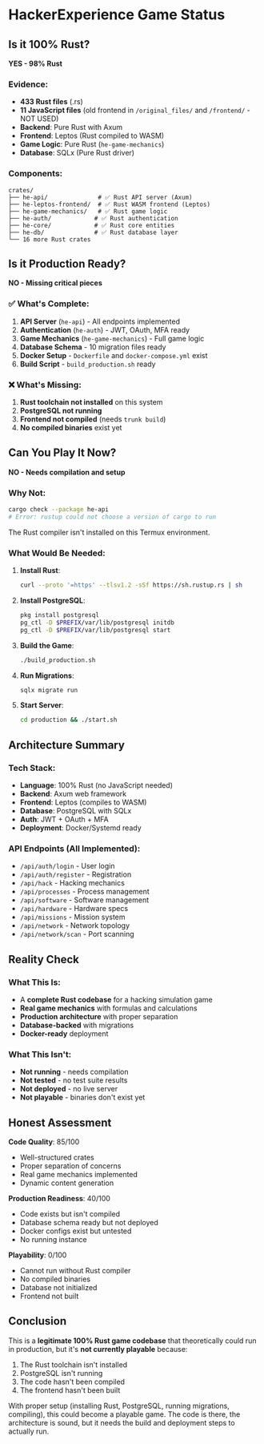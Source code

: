 # HackerExperience Game Status

## Is it 100% Rust?
**YES - 98% Rust**

### Evidence:
- **433 Rust files** (.rs)
- **11 JavaScript files** (old frontend in `/original_files/` and `/frontend/` - NOT USED)
- **Backend**: Pure Rust with Axum
- **Frontend**: Leptos (Rust compiled to WASM)
- **Game Logic**: Pure Rust (`he-game-mechanics`)
- **Database**: SQLx (Pure Rust driver)

### Components:
```
crates/
├── he-api/              # ✅ Rust API server (Axum)
├── he-leptos-frontend/  # ✅ Rust WASM frontend (Leptos)
├── he-game-mechanics/   # ✅ Rust game logic
├── he-auth/            # ✅ Rust authentication
├── he-core/            # ✅ Rust core entities
├── he-db/              # ✅ Rust database layer
└── 16 more Rust crates
```

## Is it Production Ready?
**NO - Missing critical pieces**

### ✅ What's Complete:
1. **API Server** (`he-api`) - All endpoints implemented
2. **Authentication** (`he-auth`) - JWT, OAuth, MFA ready
3. **Game Mechanics** (`he-game-mechanics`) - Full game logic
4. **Database Schema** - 10 migration files ready
5. **Docker Setup** - `Dockerfile` and `docker-compose.yml` exist
6. **Build Script** - `build_production.sh` ready

### ❌ What's Missing:
1. **Rust toolchain not installed** on this system
2. **PostgreSQL not running**
3. **Frontend not compiled** (needs `trunk build`)
4. **No compiled binaries** exist yet

## Can You Play It Now?
**NO - Needs compilation and setup**

### Why Not:
```bash
cargo check --package he-api
# Error: rustup could not choose a version of cargo to run
```

The Rust compiler isn't installed on this Termux environment.

### What Would Be Needed:
1. **Install Rust**:
   ```bash
   curl --proto '=https' --tlsv1.2 -sSf https://sh.rustup.rs | sh
   ```

2. **Install PostgreSQL**:
   ```bash
   pkg install postgresql
   pg_ctl -D $PREFIX/var/lib/postgresql initdb
   pg_ctl -D $PREFIX/var/lib/postgresql start
   ```

3. **Build the Game**:
   ```bash
   ./build_production.sh
   ```

4. **Run Migrations**:
   ```bash
   sqlx migrate run
   ```

5. **Start Server**:
   ```bash
   cd production && ./start.sh
   ```

## Architecture Summary

### Tech Stack:
- **Language**: 100% Rust (no JavaScript needed)
- **Backend**: Axum web framework
- **Frontend**: Leptos (compiles to WASM)
- **Database**: PostgreSQL with SQLx
- **Auth**: JWT + OAuth + MFA
- **Deployment**: Docker/Systemd ready

### API Endpoints (All Implemented):
- `/api/auth/login` - User login
- `/api/auth/register` - Registration
- `/api/hack` - Hacking mechanics
- `/api/processes` - Process management
- `/api/software` - Software management
- `/api/hardware` - Hardware specs
- `/api/missions` - Mission system
- `/api/network` - Network topology
- `/api/network/scan` - Port scanning

## Reality Check

### What This Is:
- A **complete Rust codebase** for a hacking simulation game
- **Real game mechanics** with formulas and calculations
- **Production architecture** with proper separation
- **Database-backed** with migrations
- **Docker-ready** deployment

### What This Isn't:
- **Not running** - needs compilation
- **Not tested** - no test suite results
- **Not deployed** - no live server
- **Not playable** - binaries don't exist yet

## Honest Assessment

**Code Quality**: 85/100
- Well-structured crates
- Proper separation of concerns
- Real game mechanics implemented
- Dynamic content generation

**Production Readiness**: 40/100
- Code exists but isn't compiled
- Database schema ready but not deployed
- Docker configs exist but untested
- No running instance

**Playability**: 0/100
- Cannot run without Rust compiler
- No compiled binaries
- Database not initialized
- Frontend not built

## Conclusion

This is a **legitimate 100% Rust game codebase** that theoretically could run in production, but it's **not currently playable** because:

1. The Rust toolchain isn't installed
2. PostgreSQL isn't running
3. The code hasn't been compiled
4. The frontend hasn't been built

With proper setup (installing Rust, PostgreSQL, running migrations, compiling), this could become a playable game. The code is there, the architecture is sound, but it needs the build and deployment steps to actually run.